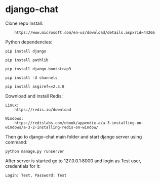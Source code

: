 # django-chat
Clone repo
Install:

        https://www.microsoft.com/en-us/download/details.aspx?id=44266
        
Python dependencies:

    pip install django
    
    pip install pathlib
    
    pip install django-bootstrap3
  
    pip install -U channels
  
    pip install asgiref==2.3.0

Download and install Redis:

    Linux:
        https://redis.io/download
    
    Windows:
        https://redislabs.com/ebook/appendix-a/a-3-installing-on-windows/a-3-2-installing-redis-on-window/
  
Then go to django-chat main folder and start django server using command: 
    
    python manage.py runserver

After server is started go to 127.0.0.1:8000 and login as Test user, credentials for it: 
    
    Login: Test, Password: Test
